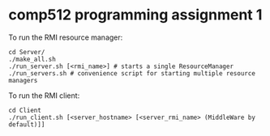 # comp512 programming assignment 1

To run the RMI resource manager:

```
cd Server/
./make_all.sh
./run_server.sh [<rmi_name>] # starts a single ResourceManager
./run_servers.sh # convenience script for starting multiple resource managers
```

To run the RMI client:

```
cd Client
./run_client.sh [<server_hostname> [<server_rmi_name> (MiddleWare by default)]]
```
